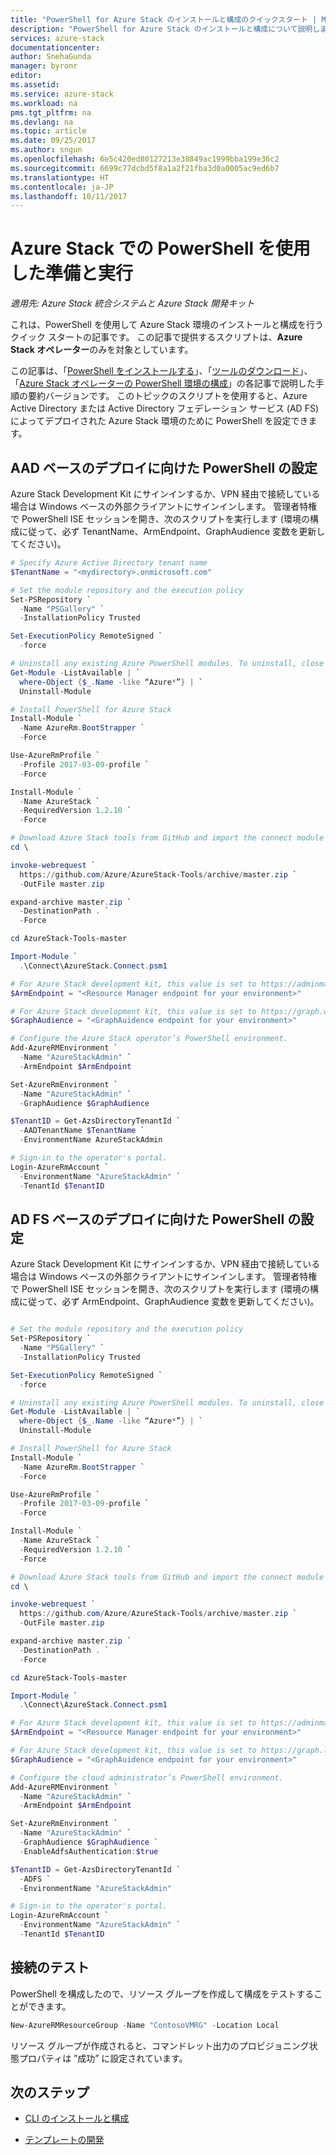 ```yaml
---
title: "PowerShell for Azure Stack のインストールと構成のクイックスタート | Microsoft Docs"
description: "PowerShell for Azure Stack のインストールと構成について説明します。"
services: azure-stack
documentationcenter: 
author: SnehaGunda
manager: byronr
editor: 
ms.assetid: 
ms.service: azure-stack
ms.workload: na
pms.tgt_pltfrm: na
ms.devlang: na
ms.topic: article
ms.date: 09/25/2017
ms.author: sngun
ms.openlocfilehash: 6e5c420ed80127213e38849ac1999bba199e36c2
ms.sourcegitcommit: 6699c77dcbd5f8a1a2f21fba3d0a0005ac9ed6b7
ms.translationtype: HT
ms.contentlocale: ja-JP
ms.lasthandoff: 10/11/2017
---
```

# <a name="get-up-and-running-with-powershell-in-azure-stack"></a>Azure Stack での PowerShell を使用した準備と実行

*適用先: Azure Stack 統合システムと Azure Stack 開発キット*

これは、PowerShell を使用して Azure Stack 環境のインストールと構成を行うクイック スタートの記事です。 この記事で提供するスクリプトは、**Azure Stack オペレーター**のみを対象としています。

この記事は、「[PowerShell をインストールする]( azure-stack-powershell-install.md)」、「[ツールのダウンロード]( azure-stack-powershell-download.md)」、「[Azure Stack オペレーターの PowerShell 環境の構成]( azure-stack-powershell-configure-admin.md)」の各記事で説明した手順の要約バージョンです。 このトピックのスクリプトを使用すると、Azure Active Directory または Active Directory フェデレーション サービス (AD FS) によってデプロイされた Azure Stack 環境のために PowerShell を設定できます。  


## <a name="set-up-powershell-for-aad-based-deployments"></a>AAD ベースのデプロイに向けた PowerShell の設定

Azure Stack Development Kit にサインインするか、VPN 経由で接続している場合は Windows ベースの外部クライアントにサインインします。 管理者特権で PowerShell ISE セッションを開き、次のスクリプトを実行します (環境の構成に従って、必ず TenantName、ArmEndpoint、GraphAudience 変数を更新してください)。

```powershell
# Specify Azure Active Directory tenant name
$TenantName = "<mydirectory>.onmicrosoft.com"

# Set the module repository and the execution policy
Set-PSRepository `
  -Name "PSGallery" `
  -InstallationPolicy Trusted

Set-ExecutionPolicy RemoteSigned `
  -force

# Uninstall any existing Azure PowerShell modules. To uninstall, close all the active PowerShell sessions and run the following command:
Get-Module -ListAvailable | `
  where-Object {$_.Name -like “Azure*”} | `
  Uninstall-Module

# Install PowerShell for Azure Stack
Install-Module `
  -Name AzureRm.BootStrapper `
  -Force

Use-AzureRmProfile `
  -Profile 2017-03-09-profile `
  -Force

Install-Module `
  -Name AzureStack `
  -RequiredVersion 1.2.10 `
  -Force 

# Download Azure Stack tools from GitHub and import the connect module
cd \

invoke-webrequest `
  https://github.com/Azure/AzureStack-Tools/archive/master.zip `
  -OutFile master.zip

expand-archive master.zip `
  -DestinationPath . `
  -Force

cd AzureStack-Tools-master

Import-Module `
  .\Connect\AzureStack.Connect.psm1

# For Azure Stack development kit, this value is set to https://adminmanagement.local.azurestack.external. To get this value for Azure Stack integrated systems, contact your service provider.
$ArmEndpoint = "<Resource Manager endpoint for your environment>"

# For Azure Stack development kit, this value is set to https://graph.windows.net/. To get this value for Azure Stack integrated systems, contact your service provider.
$GraphAudience = "<GraphAuidence endpoint for your environment>"

# Configure the Azure Stack operator’s PowerShell environment.
Add-AzureRMEnvironment `
  -Name "AzureStackAdmin" `
  -ArmEndpoint $ArmEndpoint

Set-AzureRmEnvironment `
  -Name "AzureStackAdmin" `
  -GraphAudience $GraphAudience

$TenantID = Get-AzsDirectoryTenantId `
  -AADTenantName $TenantName `
  -EnvironmentName AzureStackAdmin

# Sign-in to the operator's portal.
Login-AzureRmAccount `
  -EnvironmentName "AzureStackAdmin" `
  -TenantId $TenantID 

```

## <a name="set-up-powershell-for-ad-fs-based-deployments"></a>AD FS ベースのデプロイに向けた PowerShell の設定 

Azure Stack Development Kit にサインインするか、VPN 経由で接続している場合は Windows ベースの外部クライアントにサインインします。 管理者特権で PowerShell ISE セッションを開き、次のスクリプトを実行します (環境の構成に従って、必ず ArmEndpoint、GraphAudience 変数を更新してください)。

```powershell

# Set the module repository and the execution policy
Set-PSRepository `
  -Name "PSGallery" `
  -InstallationPolicy Trusted

Set-ExecutionPolicy RemoteSigned `
  -force

# Uninstall any existing Azure PowerShell modules. To uninstall, close all the active PowerShell sessions and run the following command:
Get-Module -ListAvailable | `
  where-Object {$_.Name -like “Azure*”} | `
  Uninstall-Module

# Install PowerShell for Azure Stack
Install-Module `
  -Name AzureRm.BootStrapper `
  -Force

Use-AzureRmProfile `
  -Profile 2017-03-09-profile `
  -Force

Install-Module `
  -Name AzureStack `
  -RequiredVersion 1.2.10 `
  -Force 

# Download Azure Stack tools from GitHub and import the connect module
cd \

invoke-webrequest `
  https://github.com/Azure/AzureStack-Tools/archive/master.zip `
  -OutFile master.zip

expand-archive master.zip `
  -DestinationPath . `
  -Force

cd AzureStack-Tools-master

Import-Module `
  .\Connect\AzureStack.Connect.psm1

# For Azure Stack development kit, this value is set to https://adminmanagement.local.azurestack.external. To get this value for Azure Stack integrated systems, contact your service provider.
$ArmEndpoint = "<Resource Manager endpoint for your environment>"

# For Azure Stack development kit, this value is set to https://graph.local.azurestack.external/. To get this value for Azure Stack integrated systems, contact your service provider.
$GraphAudience = "<GraphAuidence endpoint for your environment>"

# Configure the cloud administrator’s PowerShell environment.
Add-AzureRMEnvironment `
  -Name "AzureStackAdmin" `
  -ArmEndpoint $ArmEndpoint

Set-AzureRmEnvironment `
  -Name "AzureStackAdmin" `
  -GraphAudience $GraphAudience `
  -EnableAdfsAuthentication:$true

$TenantID = Get-AzsDirectoryTenantId `
  -ADFS `
  -EnvironmentName "AzureStackAdmin"

# Sign-in to the operator's portal.
Login-AzureRmAccount `
  -EnvironmentName "AzureStackAdmin" `
  -TenantId $TenantID 

```

## <a name="test-the-connectivity"></a>接続のテスト

PowerShell を構成したので、リソース グループを作成して構成をテストすることができます。

```powershell
New-AzureRMResourceGroup -Name "ContosoVMRG" -Location Local
```

リソース グループが作成されると、コマンドレット出力のプロビジョニング状態プロパティは ”成功” に設定されています。

## <a name="next-steps"></a>次のステップ

* [CLI のインストールと構成](azure-stack-connect-cli.md)

* [テンプレートの開発](user/azure-stack-develop-templates.md)







